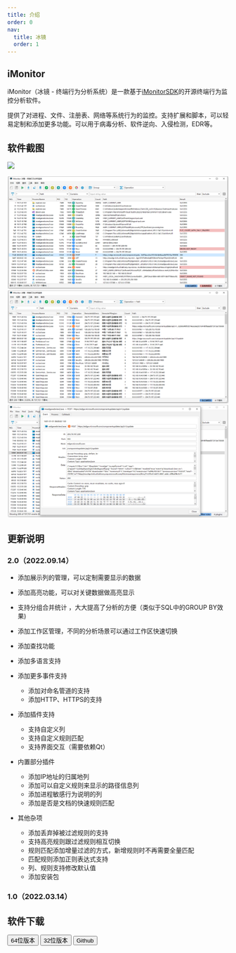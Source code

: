 ```yaml
---
title: 介绍
order: 0
nav:
  title: 冰镜
  order: 1
---
```


## iMonitor

iMonitor（冰镜 - 终端行为分析系统）是一款基于[iMonitorSDK](/)的开源终端行为监控分析软件。

提供了对进程、文件、注册表、网络等系统行为的监控。支持扩展和脚本，可以轻易定制和添加更多功能。可以用于病毒分析、软件逆向、入侵检测，EDR等。

## 软件截图
![](./all.gif)

![](./main.png)
![](./address.png)
![](./detail.png)

## 更新说明

### 2.0（2022.09.14）

- 添加展示列的管理，可以定制需要显示的数据

- 添加高亮功能，可以对关键数据做高亮显示

- 支持分组合并统计 ，大大提高了分析的方便（类似于SQL中的GROUP BY效果)

- 添加工作区管理，不同的分析场景可以通过工作区快速切换

- 添加查找功能

- 添加多语言支持

- 添加更多事件支持

  - 添加对命名管道的支持
  - 添加HTTP、HTTPS的支持

- 添加插件支持

  - 支持自定义列
  - 支持自定义规则匹配
  - 支持界面交互（需要依赖Qt）

- 内置部分插件

  - 添加IP地址的归属地列
  - 添加可以自定义规则来显示的路径信息列
  - 添加进程敏感行为说明的列
  - 添加是否是文档的快速规则匹配

- 其他杂项

  - 添加丢弃掉被过滤规则的支持
  - 支持高亮规则跟过滤规则相互切换
  - 规则匹配添加增量过滤的方式，新增规则时不再需要全量匹配
  - 匹配规则添加正则表达式支持
  - 列、规则支持修改默认值
  - 添加安装包

### 1.0（2022.03.14）

## 软件下载

<div class = "md_footer" >
  <a href = "https://imonitorsdk.com/publish/iMonitor64.exe"> <button class="main-button"> 64位版本 </button></a>
  <a href = "https://imonitorsdk.com/publish/iMonitor32.exe"> <button class="main-button"> 32位版本 </button></a>
  <a href = "https://github.com/wecooperate/iMonitor"> <button> Github </button></a>
</div>
